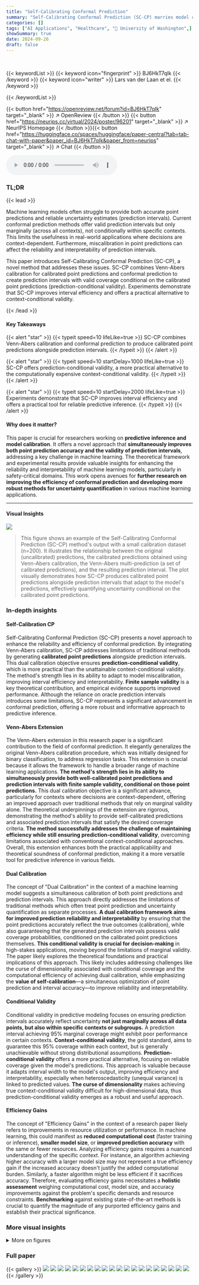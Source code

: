 ```yaml
---
title: "Self-Calibrating Conformal Prediction"
summary: "Self-Calibrating Conformal Prediction (SC-CP) marries model calibration and conformal prediction for more efficient and interpretable prediction intervals with prediction-conditional validity."
categories: []
tags: ["AI Applications", "Healthcare", "🏢 University of Washington",]
showSummary: true
date: 2024-09-26
draft: false
---
```


<br>

{{< keywordList >}}
{{< keyword icon="fingerprint" >}} BJ6HkT7qIk {{< /keyword >}}
{{< keyword icon="writer" >}} Lars van der Laan et el. {{< /keyword >}}
 
{{< /keywordList >}}

{{< button href="https://openreview.net/forum?id=BJ6HkT7qIk" target="_blank" >}}
↗ OpenReview
{{< /button >}}
{{< button href="https://neurips.cc/virtual/2024/poster/96201" target="_blank" >}}
↗ NeurIPS Homepage
{{< /button >}}{{< button href="https://huggingface.co/spaces/huggingface/paper-central?tab=tab-chat-with-paper&paper_id=BJ6HkT7qIk&paper_from=neurips" target="_blank" >}}
↗ Chat
{{< /button >}}



<audio controls>
    <source src="https://ai-paper-reviewer.com/BJ6HkT7qIk/podcast.wav" type="audio/wav">
    Your browser does not support the audio element.
</audio>


### TL;DR


{{< lead >}}

Machine learning models often struggle to provide both accurate point predictions and reliable uncertainty estimates (prediction intervals). Current conformal prediction methods offer valid prediction intervals but only marginally (across all contexts), not conditionally within specific contexts.  This limits the usefulness in real-world applications where decisions are context-dependent. Furthermore, miscalibration in point predictions can affect the reliability and interpretability of prediction intervals.

This paper introduces Self-Calibrating Conformal Prediction (SC-CP), a novel method that addresses these issues. SC-CP combines Venn-Abers calibration for calibrated point predictions and conformal prediction to create prediction intervals with valid coverage conditional on the calibrated point predictions (prediction-conditional validity). Experiments demonstrate that SC-CP improves interval efficiency and offers a practical alternative to context-conditional validity.

{{< /lead >}}


#### Key Takeaways

{{< alert "star" >}}
{{< typeit speed=10 lifeLike=true >}} SC-CP combines Venn-Abers calibration and conformal prediction to produce calibrated point predictions alongside prediction intervals. {{< /typeit >}}
{{< /alert >}}

{{< alert "star" >}}
{{< typeit speed=10 startDelay=1000 lifeLike=true >}} SC-CP offers prediction-conditional validity, a more practical alternative to the computationally expensive context-conditional validity. {{< /typeit >}}
{{< /alert >}}

{{< alert "star" >}}
{{< typeit speed=10 startDelay=2000 lifeLike=true >}} Experiments demonstrate that SC-CP improves interval efficiency and offers a practical tool for reliable predictive inference. {{< /typeit >}}
{{< /alert >}}

#### Why does it matter?
This paper is crucial for researchers working on **predictive inference and model calibration**. It offers a novel approach that **simultaneously improves both point prediction accuracy and the validity of prediction intervals**, addressing a key challenge in machine learning.  The theoretical framework and experimental results provide valuable insights for enhancing the reliability and interpretability of machine learning models, particularly in safety-critical domains. This work opens avenues for **further research on improving the efficiency of conformal prediction and developing more robust methods for uncertainty quantification** in various machine learning applications.

------
#### Visual Insights



![](https://ai-paper-reviewer.com/BJ6HkT7qIk/figures_4_1.jpg)

> This figure shows an example of the Self-Calibrating Conformal Prediction (SC-CP) method's output with a small calibration dataset (n=200). It illustrates the relationship between the original (uncalibrated) predictions, the calibrated predictions obtained using Venn-Abers calibration, the Venn-Abers multi-prediction (a set of calibrated predictions), and the resulting prediction interval. The plot visually demonstrates how SC-CP produces calibrated point predictions alongside prediction intervals that adapt to the model's predictions, effectively quantifying uncertainty conditional on the calibrated point predictions.







### In-depth insights


#### Self-Calibration CP
Self-Calibrating Conformal Prediction (SC-CP) presents a novel approach to enhance the reliability and efficiency of conformal prediction. By integrating Venn-Abers calibration, SC-CP addresses limitations of traditional methods by generating **calibrated point predictions** alongside prediction intervals.  This dual calibration objective ensures **prediction-conditional validity**, which is more practical than the unattainable context-conditional validity.  The method's strength lies in its ability to adapt to model miscalibration, improving interval efficiency and interpretability.  **Finite sample validity** is a key theoretical contribution, and empirical evidence supports improved performance. Although the reliance on oracle prediction intervals introduces some limitations, SC-CP represents a significant advancement in conformal prediction, offering a more robust and informative approach to predictive inference.

#### Venn-Abers Extension
The Venn-Abers extension in this research paper is a significant contribution to the field of conformal prediction. It elegantly generalizes the original Venn-Abers calibration procedure, which was initially designed for binary classification, to address regression tasks. This extension is crucial because it allows the framework to handle a broader range of machine learning applications.  **The method's strength lies in its ability to simultaneously provide both well-calibrated point predictions and prediction intervals with finite sample validity, conditional on those point predictions.**  This dual calibration objective is a significant advance, particularly for contexts where decisions are context-dependent, offering an improved approach over traditional methods that rely on marginal validity alone.  The theoretical underpinnings of the extension are rigorous, demonstrating the method's ability to provide self-calibrated predictions and associated prediction intervals that satisfy the desired coverage criteria.  **The method successfully addresses the challenge of maintaining efficiency while still ensuring prediction-conditional validity**, overcoming limitations associated with conventional context-conditional approaches. Overall, this extension enhances both the practical applicability and theoretical soundness of conformal prediction, making it a more versatile tool for predictive inference in various fields.

#### Dual Calibration
The concept of "Dual Calibration" in the context of a machine learning model suggests a simultaneous calibration of both point predictions and prediction intervals.  This approach directly addresses the limitations of traditional methods which often treat point prediction and uncertainty quantification as separate processes.  **A dual calibration framework aims for improved prediction reliability and interpretability** by ensuring that the point predictions accurately reflect the true outcomes (calibration), while also guaranteeing that the generated prediction intervals possess valid coverage probabilities, conditioned on the calibrated point predictions themselves.  **This conditional validity is crucial for decision-making** in high-stakes applications, moving beyond the limitations of marginal validity.  The paper likely explores the theoretical foundations and practical implications of this approach.  This likely includes addressing challenges like the curse of dimensionality associated with conditional coverage and the computational efficiency of achieving dual calibration, while emphasizing the **value of self-calibration**—a simultaneous optimization of point prediction and interval accuracy—to improve reliability and interpretability.

#### Conditional Validity
Conditional validity in predictive modeling focuses on ensuring prediction intervals accurately reflect uncertainty **not just marginally across all data points, but also within specific contexts or subgroups.**  A prediction interval achieving 95% marginal coverage might exhibit poor performance in certain contexts.  **Context-conditional validity**, the gold standard, aims to guarantee this 95% coverage within each context, but is generally unachievable without strong distributional assumptions.  **Prediction-conditional validity** offers a more practical alternative, focusing on reliable coverage given the model's predictions.  This approach is valuable because it adapts interval width to the model's output, improving efficiency and interpretability, especially when heteroscedasticity (unequal variance) is linked to predicted values.  **The curse of dimensionality** makes achieving true context-conditional validity difficult for high-dimensional data, thus prediction-conditional validity emerges as a robust and useful approach.

#### Efficiency Gains
The concept of "Efficiency Gains" in the context of a research paper likely refers to improvements in resource utilization or performance.  In machine learning, this could manifest as **reduced computational cost** (faster training or inference), **smaller model size**, or **improved prediction accuracy** with the same or fewer resources.  Analyzing efficiency gains requires a nuanced understanding of the specific context.  For instance, an algorithm achieving higher accuracy with a larger model size may not represent a true efficiency gain if the increased accuracy doesn't justify the added computational burden.  Similarly, a faster algorithm might be less efficient if it sacrifices accuracy. Therefore, evaluating efficiency gains necessitates a **holistic assessment** weighing computational cost, model size, and accuracy improvements against the problem's specific demands and resource constraints. **Benchmarking** against existing state-of-the-art methods is crucial to quantify the magnitude of any purported efficiency gains and establish their practical significance.


### More visual insights

<details>
<summary>More on figures
</summary>


![](https://ai-paper-reviewer.com/BJ6HkT7qIk/figures_9_1.jpg)

> This figure shows the results of applying Self-Calibrating Conformal Prediction (SC-CP) and several baseline methods to the MEPS-21 dataset. The left plots are calibration plots for SC-CP in Setting A (poorly calibrated model) and Setting B (well-calibrated model), showing the relationship between original and calibrated predictions, as well as the prediction intervals. The right plots display prediction bands from SC-CP and baselines, illustrating the relationship between original predictions and interval widths. The table below summarizes the performance of different methods in terms of coverage, average width, and calibration error, showing SC-CP's superior performance.


![](https://ai-paper-reviewer.com/BJ6HkT7qIk/figures_14_1.jpg)

> This figure presents the results of the MEPS-21 dataset experiment, comparing SC-CP with various baseline methods.  The left side shows calibration plots for SC-CP in Settings A and B (poorly and well-calibrated models respectively). The right side shows prediction bands for SC-CP and baselines (Marginal CP, Mondrian CP, CQR, Kernel) and the tables below summarize the performance metrics including empirical coverage, average prediction interval width and calibration error within the sensitive attribute (race). This illustrates the performance of SC-CP in providing self-calibrated point predictions and associated prediction intervals.


![](https://ai-paper-reviewer.com/BJ6HkT7qIk/figures_14_2.jpg)

> This figure presents the results of experiments on the MEPS-21 dataset. The left plots show the calibration plot for Self-Calibrating Conformal Prediction (SC-CP), comparing the original predictions, calibrated predictions, Venn-Abers multi-predictions, and prediction intervals. The right plots display the prediction bands for SC-CP and several baseline methods (Marginal CP, CQR, Mondrian CP, and Kernel-smoothed CP). These plots are shown as functions of the original predictions and are separated into two settings based on the calibration of the initial model.  The tables below summarize the empirical coverage, average width, and calibration error for each method, further broken down by sensitive subgroups (A=0 and A=1).


![](https://ai-paper-reviewer.com/BJ6HkT7qIk/figures_15_1.jpg)

> The figure presents a comparison of the proposed Self-Calibrating Conformal Prediction (SC-CP) method and several baseline methods in terms of calibration, prediction interval width, and empirical coverage for the MEPS-21 dataset. The calibration plots show the relationship between original model predictions and observed outcomes, illustrating the effect of SC-CP's calibration step. The prediction bands, displayed against the original model predictions, show how SC-CP and the baselines adapt to the outcome variability across different prediction contexts. The tables summarize the empirical coverage and average interval widths for each method, highlighting SC-CP's improved efficiency and self-calibration properties. 


![](https://ai-paper-reviewer.com/BJ6HkT7qIk/figures_15_2.jpg)

> This figure shows the performance of Self-Calibrating Conformal Prediction (SC-CP) and several baseline methods on the MEPS-21 dataset.  The left side of each panel displays a calibration plot for SC-CP, showing the relationship between original and calibrated predictions, alongside prediction intervals. The right side shows prediction bands for SC-CP and baselines as a function of original predictions. The tables below summarize the empirical coverage, average interval width, and calibration error (bias) within sensitive subgroups (A=0 and A=1). The figure is divided into two parts, (a) and (b), representing two different settings of the initial model training. In Setting A, the initial model is trained on the untransformed outcomes, whereas in Setting B, the initial model is trained on the transformed outcomes, resulting in a difference in the model calibration.


![](https://ai-paper-reviewer.com/BJ6HkT7qIk/figures_15_3.jpg)

> This figure presents results from applying the Self-Calibrating Conformal Prediction (SC-CP) method and several baseline methods (Marginal CP, Mondrian CP, CQR, and Kernel) to the MEPS-21 dataset for predicting medical service utilization.  The leftmost plot is a calibration plot for SC-CP, showing the relationship between original predictions, calibrated predictions, and prediction intervals. The other plots display prediction bands for all methods against original (uncalibrated) predictions. Each plot is accompanied by a table showing empirical coverage, average interval width, and calibration error for each method within subgroups defined by a sensitive attribute (race). This visualization helps compare the performance of SC-CP to the baselines in terms of accuracy, calibration, and interval efficiency, particularly regarding their ability to adapt to outcome heteroscedasticity.


![](https://ai-paper-reviewer.com/BJ6HkT7qIk/figures_17_1.jpg)

> This figure shows the results of Experiment 1 in Section C.2 of the paper. The left panel (Figure 8a) illustrates the relationship between the average interval width and calibration error. The right panel (Figure 8b) demonstrates the relative efficiency gain achieved by using Venn-Abers calibrated versus uncalibrated scores.


![](https://ai-paper-reviewer.com/BJ6HkT7qIk/figures_17_2.jpg)

> This figure shows an example of the Self-Calibrating Conformal Prediction (SC-CP) method's output with a small calibration dataset (n=200). It compares the original (uncalibrated) prediction, the calibrated prediction obtained using Venn-Abers calibration, the Venn-Abers multi-prediction (a set of predictions), and the resulting prediction interval. The plot highlights how SC-CP produces a calibrated prediction while providing a prediction interval that is calibrated conditionally on the point prediction.


![](https://ai-paper-reviewer.com/BJ6HkT7qIk/figures_17_3.jpg)

> This figure shows the results of applying Self-Calibrating Conformal Prediction (SC-CP) and several baseline methods to the MEPS-21 dataset.  The left side of each panel presents a calibration plot that visually compares original, calibrated, and Venn-Abers predictions, as well as prediction intervals generated using SC-CP. The right side shows prediction intervals generated by SC-CP and baseline methods plotted against original predictions.  The bottom tables quantify the performance of each method in terms of empirical coverage, average interval width, and calibration error, separately for different sensitive subgroups (A=0 and A=1) and experimental settings (Setting A and Setting B).


![](https://ai-paper-reviewer.com/BJ6HkT7qIk/figures_17_4.jpg)

> This figure presents the results of applying self-calibrating conformal prediction and several baseline methods to the MEPS-21 dataset. The leftmost column displays calibration plots for SC-CP, showcasing the original and calibrated predictions alongside prediction bands. The remaining columns show prediction bands for various methods (SC-CP, Marginal CP, Mondrian CP, CQR, Kernel) as functions of the original model predictions. The table in the figure provides empirical coverage, average interval width, and calibration error (bias) in the prediction for each method, broken down by sensitive attribute group (A=0, A=1).


![](https://ai-paper-reviewer.com/BJ6HkT7qIk/figures_18_1.jpg)

> This figure shows the results of Experiment 1 in Section C.2, which evaluates the efficiency of prediction intervals using SC-CP and other methods under varying calibration errors and calibration set sizes.  The left panel (Figure 8a) illustrates how interval width changes with different levels of calibration error, showing that SC-CP generally produces narrower intervals with increasing calibration error. The right panel (Figure 8b) compares the relative efficiency of using calibrated versus uncalibrated prediction intervals, demonstrating that calibration leads to significant efficiency gains, particularly with larger calibration set sizes.


</details>






### Full paper

{{< gallery >}}
<img src="https://ai-paper-reviewer.com/BJ6HkT7qIk/1.png" class="grid-w50 md:grid-w33 xl:grid-w25" />
<img src="https://ai-paper-reviewer.com/BJ6HkT7qIk/2.png" class="grid-w50 md:grid-w33 xl:grid-w25" />
<img src="https://ai-paper-reviewer.com/BJ6HkT7qIk/3.png" class="grid-w50 md:grid-w33 xl:grid-w25" />
<img src="https://ai-paper-reviewer.com/BJ6HkT7qIk/4.png" class="grid-w50 md:grid-w33 xl:grid-w25" />
<img src="https://ai-paper-reviewer.com/BJ6HkT7qIk/5.png" class="grid-w50 md:grid-w33 xl:grid-w25" />
<img src="https://ai-paper-reviewer.com/BJ6HkT7qIk/6.png" class="grid-w50 md:grid-w33 xl:grid-w25" />
<img src="https://ai-paper-reviewer.com/BJ6HkT7qIk/7.png" class="grid-w50 md:grid-w33 xl:grid-w25" />
<img src="https://ai-paper-reviewer.com/BJ6HkT7qIk/8.png" class="grid-w50 md:grid-w33 xl:grid-w25" />
<img src="https://ai-paper-reviewer.com/BJ6HkT7qIk/9.png" class="grid-w50 md:grid-w33 xl:grid-w25" />
<img src="https://ai-paper-reviewer.com/BJ6HkT7qIk/10.png" class="grid-w50 md:grid-w33 xl:grid-w25" />
<img src="https://ai-paper-reviewer.com/BJ6HkT7qIk/11.png" class="grid-w50 md:grid-w33 xl:grid-w25" />
<img src="https://ai-paper-reviewer.com/BJ6HkT7qIk/12.png" class="grid-w50 md:grid-w33 xl:grid-w25" />
<img src="https://ai-paper-reviewer.com/BJ6HkT7qIk/13.png" class="grid-w50 md:grid-w33 xl:grid-w25" />
<img src="https://ai-paper-reviewer.com/BJ6HkT7qIk/14.png" class="grid-w50 md:grid-w33 xl:grid-w25" />
<img src="https://ai-paper-reviewer.com/BJ6HkT7qIk/15.png" class="grid-w50 md:grid-w33 xl:grid-w25" />
<img src="https://ai-paper-reviewer.com/BJ6HkT7qIk/16.png" class="grid-w50 md:grid-w33 xl:grid-w25" />
<img src="https://ai-paper-reviewer.com/BJ6HkT7qIk/17.png" class="grid-w50 md:grid-w33 xl:grid-w25" />
<img src="https://ai-paper-reviewer.com/BJ6HkT7qIk/18.png" class="grid-w50 md:grid-w33 xl:grid-w25" />
<img src="https://ai-paper-reviewer.com/BJ6HkT7qIk/19.png" class="grid-w50 md:grid-w33 xl:grid-w25" />
<img src="https://ai-paper-reviewer.com/BJ6HkT7qIk/20.png" class="grid-w50 md:grid-w33 xl:grid-w25" />
{{< /gallery >}}